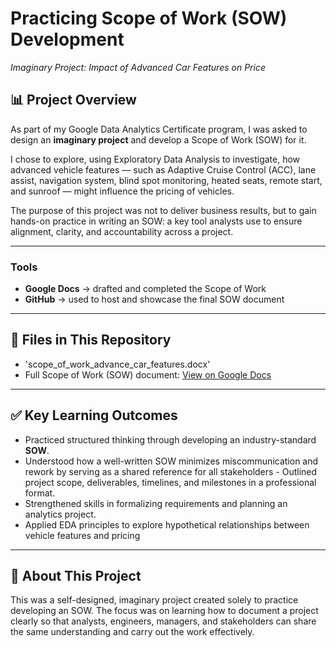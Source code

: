 # Practicing Scope of Work (SOW) Development  
*Imaginary Project: Impact of Advanced Car Features on Price*

## 📊 Project Overview  
As part of my Google Data Analytics Certificate program, I was asked to design an **imaginary project** and develop a Scope of Work (SOW) for it.  

I chose to explore, using Exploratory Data Analysis to investigate, how advanced vehicle features — such as Adaptive Cruise Control (ACC), lane assist, navigation system, blind spot monitoring, heated seats, remote start, and sunroof — might influence the pricing of vehicles.  

The purpose of this project was not to deliver business results, but to gain hands-on practice in writing an SOW: a key tool analysts use to ensure alignment, clarity, and accountability across a project.  

---

### Tools  
- **Google Docs** → drafted and completed the Scope of Work  
- **GitHub** → used to host and showcase the final SOW document  

---

## 📁 Files in This Repository  
- 'scope_of_work_advance_car_features.docx'
- Full Scope of Work (SOW) document: [View on Google Docs](https://docs.google.com/document/d/1fLueR9UkjFfH1R_Qg8a0zIT6BnWEfSDs4X--TlgLfL4/edit?usp=sharing)  

---

## ✅ Key Learning Outcomes  
- Practiced structured thinking through developing an industry-standard **SOW**.  
- Understood how a well-written SOW minimizes miscommunication and rework by serving as a shared reference for all stakeholders  - Outlined project scope, deliverables, timelines, and milestones in a professional format.  
- Strengthened skills in formalizing requirements and planning an analytics project.  
- Applied EDA principles to explore hypothetical relationships between vehicle features and pricing  
---

## 🔗 About This Project  
This was a self-designed, imaginary project created solely to practice developing an SOW. The focus was on learning how to document a project clearly so that analysts, engineers, managers, and stakeholders can share the same understanding and carry out the work effectively.
